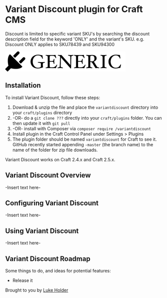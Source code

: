 # Variant Discount plugin for Craft CMS

Discount is limited to specific variant SKU&#39;s by searching the discount description field for the keyword &#39;ONLY&#39; and the variant&#39;s SKU. e.g. Discount ONLY applies to SKU78439 and SKU94300

![Screenshot](resources/screenshots/plugin_logo.png)

## Installation

To install Variant Discount, follow these steps:

1. Download & unzip the file and place the `variantdiscount` directory into your `craft/plugins` directory
2.  -OR- do a `git clone ???` directly into your `craft/plugins` folder.  You can then update it with `git pull`
3.  -OR- install with Composer via `composer require /variantdiscount`
4. Install plugin in the Craft Control Panel under Settings > Plugins
5. The plugin folder should be named `variantdiscount` for Craft to see it.  GitHub recently started appending `-master` (the branch name) to the name of the folder for zip file downloads.

Variant Discount works on Craft 2.4.x and Craft 2.5.x.

## Variant Discount Overview

-Insert text here-

## Configuring Variant Discount

-Insert text here-

## Using Variant Discount

-Insert text here-

## Variant Discount Roadmap

Some things to do, and ideas for potential features:

* Release it

Brought to you by [Luke Holder](http://craftcms.stackexchange.com/users/91/luke-holder)
